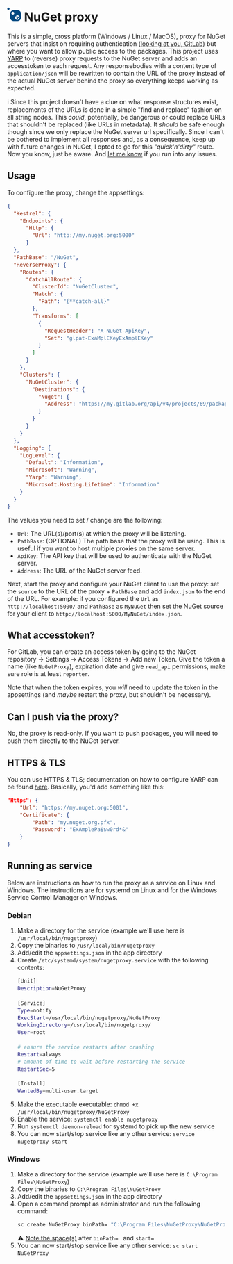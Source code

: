 # <img src="logo.svg" width="32"> NuGet proxy

This is a simple, cross platform (Windows / Linux / MacOS), proxy for NuGet servers that insist on requiring authentication ([looking at you, GitLab](https://gitlab.com/gitlab-org/gitlab/-/issues/293684)) but where you want to allow public access to the packages. This project uses [YARP](https://microsoft.github.io/reverse-proxy/index.html) to (reverse) proxy requests to the NuGet server and adds an accesstoken to each request. Any responsebodies with a content type of `application/json` will be rewritten to contain the URL of the proxy instead of the actual NuGet server behind the proxy so everything keeps working as expected.

ℹ️ Since this project doesn't have a clue on what response structures exist, replacements of the URLs is done in a simple "find and replace" fashion on all string nodes. This _could_, potentially, be dangerous or could replace URLs that shouldn't be replaced (like URLs in metadata). It _should_ be safe enough though since we only replace the NuGet server url specifically. Since I can't be bothered to implement all responses and, as a consequence, keep up with future changes in NuGet, I opted to go for this _"quick'n'dirty"_ route. Now you know, just be aware. And [let me know](https://github.com/RobThree/NuGetProxy/issues/new) if you run into any issues.

## Usage

To configure the proxy, change the appsettings:

```json
{
  "Kestrel": {
    "Endpoints": {
      "Http": {
        "Url": "http://my.nuget.org:5000"
      }
  },
  "PathBase": "/NuGet",
  "ReverseProxy": {
    "Routes": {
      "CatchAllRoute": {
        "ClusterId": "NuGetCluster",
        "Match": {
          "Path": "{**catch-all}"
        },
        "Transforms": [
          {
            "RequestHeader": "X-NuGet-ApiKey",
            "Set": "glpat-ExaMplEKeyExAmplEKey"
          }
        ]
      }
    },
    "Clusters": {
      "NuGetCluster": {
        "Destinations": {
          "Nuget": {
            "Address": "https://my.gitlab.org/api/v4/projects/69/packages/nuget"
          }
        }
      }
    }
  },
  "Logging": {
    "LogLevel": {
      "Default": "Information",
      "Microsoft": "Warning",
      "Yarp": "Warning",
      "Microsoft.Hosting.Lifetime": "Information"
    }
  }
}
```

The values you need to set / change are the following:

* `Url`: The URL(s)/port(s) at which the proxy will be listening.
* `PathBase`: (OPTIONAL) The path base that the proxy will be using. This is useful if you want to host multiple proxies on the same server.
* `ApiKey`: The API key that will be used to authenticate with the NuGet server.
* `Address`: The URL of the NuGet server feed.

Next, start the proxy and configure your NuGet client to use the proxy: set the `source` to the URL of the proxy + `PathBase` and add `index.json` to the end of the URL. For example: if you configured the `Url` as `http://localhost:5000/` and `PathBase` as `MyNuGet` then set the NuGet source for your client to `http://localhost:5000/MyNuGet/index.json`.

## What accesstoken?

For GitLab, you can create an access token by going to the NuGet repository -> Settings -> Access Tokens -> Add new Token. Give the token a name (like `NuGetProxy`), expiration date and give `read_api` permissions, make sure role is at least `reporter`.

Note that when the token expires, you _will_ need to update the token in the appsettings (and _maybe_ restart the proxy, but shouldn't be necessary).

## Can I push via the proxy?

No, the proxy is read-only. If you want to push packages, you will need to push them directly to the NuGet server.

## HTTPS & TLS

You can use HTTPS & TLS; documentation on how to configure YARP can be found [here](https://microsoft.github.io/reverse-proxy/articles/https-tls.html). Basically, you'd add something like this:

```json
"Https": {
    "Url": "https://my.nuget.org:5001",
    "Certificate": {
        "Path": "my.nuget.org.pfx",
        "Password": "ExAmplePa$$w0rd*&"
    }
}
```

## Running as service

Below are instructions on how to run the proxy as a service on Linux and Windows. The instructions are for systemd on Linux and for the Windows Service Control Manager on Windows.

### Debian

1. Make a directory for the service (example we'll use here is `/usr/local/bin/nugetproxy`)
2. Copy the binaries to `/usr/local/bin/nugetproxy`
3. Add/edit the `appsettings.json` in the app directory
4. Create `/etc/systemd/system/nugetproxy.service` with the following contents:
    ```bash
	[Unit]
	Description=NuGetProxy

	[Service]
	Type=notify
	ExecStart=/usr/local/bin/nugetproxy/NuGetProxy
	WorkingDirectory=/usr/local/bin/nugetproxy/
	User=root

	# ensure the service restarts after crashing
	Restart=always
	# amount of time to wait before restarting the service
	RestartSec=5

	[Install]
	WantedBy=multi-user.target
    ```
5. Make the executable executable: `chmod +x /usr/local/bin/nugetproxy/NuGetProxy`
6. Enable the service: `systemctl enable nugetproxy`
7. Run `systemctl daemon-reload` for systemd to pick up the new service
8. You can now start/stop service like any other service: `service nugetproxy start`

### Windows

1. Make a directory for the service (example we'll use here is `C:\Program Files\NuGetProxy`)
2. Copy the binaries to `C:\Program Files\NuGetProxy`
3. Add/edit the `appsettings.json` in the app directory
4. Open a command prompt as administrator and run the following command:
    ```cmd
    sc create NuGetProxy binPath= "C:\Program Files\NuGetProxy\NuGetProxy.exe" start= auto
    ```
    ⚠️ [Note the space(s)](https://learn.microsoft.com/en-us/windows-server/administration/windows-commands/sc-create#remarks) after `binPath= ` and `start= `
5. You can now start/stop service like any other service: `sc start NuGetProxy`